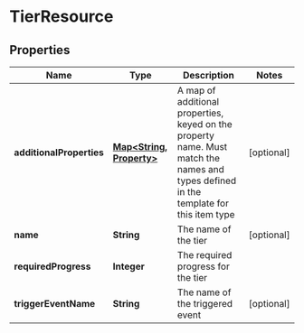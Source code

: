 
# TierResource

## Properties
Name | Type | Description | Notes
------------ | ------------- | ------------- | -------------
**additionalProperties** | [**Map&lt;String, Property&gt;**](Property.md) | A map of additional properties, keyed on the property name.  Must match the names and types defined in the template for this item type |  [optional]
**name** | **String** | The name of the tier |  [optional]
**requiredProgress** | **Integer** | The required progress for the tier | 
**triggerEventName** | **String** | The name of the triggered event |  [optional]



